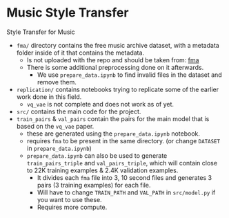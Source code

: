 # Music Style Transfer
Style Transfer for Music

- `fma/` directory contains the free music archive dataset, with a metadata folder inside of it that contains the metadata.
  - Is not uploaded with the repo and should be taken from: [fma](https://github.com/mdeff/fma)
  - There is some additional preprocessing done on it afterwards.
    - We use `prepare_data.ipynb` to find invalid files in the dataset and remove them.
- `replication/` contains notebooks trying to replicate some of the earlier work done in this field.
  - `vq_vae` is not complete and does not work as of yet.
- `src/` contains the main code for the project.
- `train_pairs` & `val_pairs` contain the pairs for the main model that is based on the `vq_vae` paper.
  - these are generated using the `prepare_data.ipynb` notebook.
  - requires `fma` to be present in the same directory. (or change `DATASET` in `prepare_data.ipynb`)
  - `prepare_data.ipynb` can also be used to generate `train_pairs_triple` and `val_pairs_triple`, which will contain close to 22K training examples & 2.4K validation examples.
    - It divides each `fma` file into 3, 10 second files and generates 3 pairs (3 training examples) for each file.
    - Will have to change `TRAIN_PATH` and `VAL_PATH` in `src/model.py` if you want to use these.
    - Requires more compute.
